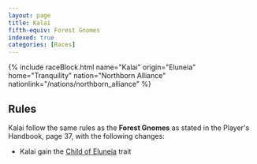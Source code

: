 ```yaml
---
layout: page
title: Kalai
fifth-equiv: Forest Gnomes
indexed: true
categories: [Races]
---
```


{% include raceBlock.html name="Kalai" origin="Eluneia" home="Tranquility" nation="Northborn Alliance" nationlink="/nations/northborn_alliance" %}

## Rules

Kalai follow the same rules as the **Forest Gnomes** as stated in the Player's Handbook, page 37, with the following changes:

- Kalai gain the [Child of Eluneia](/rules/child_of_eluneia) trait
